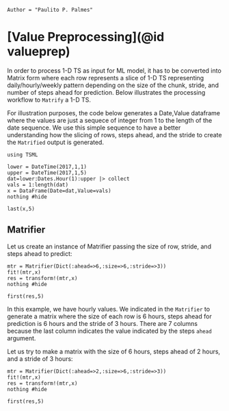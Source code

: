 ```@meta
Author = "Paulito P. Palmes"
```

# [Value Preprocessing](@id valueprep)
In order to process 1-D TS as input for ML model, it has to
be converted into Matrix form where each row represents a 
slice of 1-D TS representing daily/hourly/weekly pattern
depending on the size of the chunk, stride, and 
number of steps ahead for prediction. Below illustrates
the processing workflow to `Matrify` a 1-D TS.

For illustration purposes, the code below generates a 
Date,Value dataframe where the values are just a sequece
of integer from 1 to the length of the date sequence.
We use this simple sequence to have a better understanding how the
slicing of rows, steps ahead, and the stride to create the `Matrified` output
is generated.


```@example matrify
using TSML

lower = DateTime(2017,1,1)
upper = DateTime(2017,1,5)
dat=lower:Dates.Hour(1):upper |> collect
vals = 1:length(dat)
x = DataFrame(Date=dat,Value=vals)
nothing #hide
```

```@repl matrify
last(x,5)
```

## Matrifier
Let us create an instance of Matrifier passing the size of row,
stride, and steps ahead to predict:

```@example matrify
mtr = Matrifier(Dict(:ahead=>6,:size=>6,:stride=>3))
fit!(mtr,x)
res = transform!(mtr,x)
nothing #hide
```

```@repl matrify
first(res,5)
```

In this example, we have hourly values. We indicated in the 
`Matrifier` to generate a matrix where the size of each row
is 6 hours, steps ahead for prediction is 6 hours and the
stride of 3 hours. There are 7 columns because the last column
indicates the value indicated by the steps `ahead` argument.

Let us try to make a matrix with the size of 6 hours, steps ahead of
2 hours, and a stride of 3 hours:

```@example matrify
mtr = Matrifier(Dict(:ahead=>2,:size=>6,:stride=>3))
fit!(mtr,x)
res = transform!(mtr,x)
nothing #hide
```

```@repl matrify
first(res,5)
```
